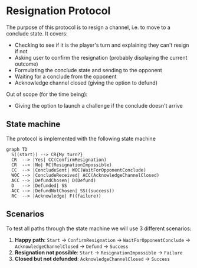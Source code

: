 # Resignation Protocol

The purpose of this protocol is to resign a channel, i.e. to move to a conclude state.
It covers:

- Checking to see if it is the player's turn and explaining they can't resign if not
- Asking user to confirm the resignation (probably displaying the current outcome)
- Formulating the conclude state and sending to the opponent
- Waiting for a conclude from the opponent
- Acknowledge channel closed (giving the option to defund)

Out of scope (for the time being):

- Giving the option to launch a challenge if the conclude doesn't arrive

## State machine

The protocol is implemented with the following state machine

```mermaid
graph TD
  S((start)) --> CR{My turn?}
  CR  --> |Yes| CC(ConfirmResignation)
  CR  --> |No| RC(ResignationImpossible)
  CC  --> |ConcludeSent| WOC(WaitForOpponentConclude)
  WOC --> |ConcludeReceived| ACC(AcknowledgeChannelClosed)
  ACC --> |DefundChosen| D(Defund)
  D   --> |Defunded| SS
  ACC --> |DefundNotChosen| SS((success))
  RC  --> |Acknowledge| F((failure))
```

## Scenarios

To test all paths through the state machine we will use 3 different scenarios:

1. **Happy path**: `Start` -> `ConfirmResignation` -> `WaitForOpponentConclude` -> `AcknowledgeChannelClosed` -> `Defund` -> `Success`
2. **Resignation not possible**: `Start` -> `ResignationImpossible` -> `Failure`
3. **Closed but not defunded**: `AcknowledgeChannelClosed` -> `Success`

